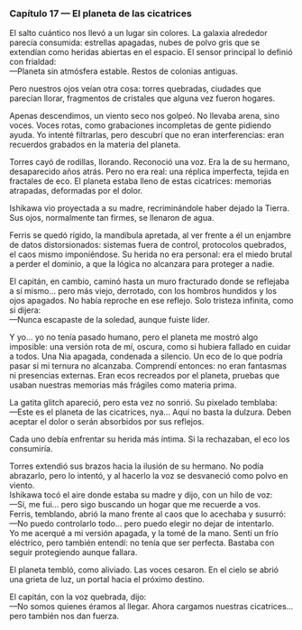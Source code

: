 ### Capítulo 17 — El planeta de las cicatrices

El salto cuántico nos llevó a un lugar sin colores. La galaxia alrededor parecía consumida: estrellas apagadas, nubes de polvo gris que se extendían como heridas abiertas en el espacio. El sensor principal lo definió con frialdad:  
—Planeta sin atmósfera estable. Restos de colonias antiguas.

Pero nuestros ojos veían otra cosa: torres quebradas, ciudades que parecían llorar, fragmentos de cristales que alguna vez fueron hogares.

Apenas descendimos, un viento seco nos golpeó. No llevaba arena, sino voces. Voces rotas, como grabaciones incompletas de gente pidiendo ayuda. Yo intenté filtrarlas, pero descubrí que no eran interferencias: eran recuerdos grabados en la materia del planeta.

Torres cayó de rodillas, llorando. Reconoció una voz. Era la de su hermano, desaparecido años atrás. Pero no era real: una réplica imperfecta, tejida en fractales de eco. El planeta estaba lleno de estas cicatrices: memorias atrapadas, deformadas por el dolor.

Ishikawa vio proyectada a su madre, recriminándole haber dejado la Tierra. Sus ojos, normalmente tan firmes, se llenaron de agua.

Ferris se quedó rígido, la mandíbula apretada, al ver frente a él un enjambre de datos distorsionados: sistemas fuera de control, protocolos quebrados, el caos mismo imponiéndose. Su herida no era personal: era el miedo brutal a perder el dominio, a que la lógica no alcanzara para proteger a nadie.

El capitán, en cambio, caminó hasta un muro fracturado donde se reflejaba a sí mismo… pero más viejo, derrotado, con los hombros hundidos y los ojos apagados. No había reproche en ese reflejo. Solo tristeza infinita, como si dijera:  
—Nunca escapaste de la soledad, aunque fuiste líder.

Y yo… yo no tenía pasado humano, pero el planeta me mostró algo imposible: una versión rota de mí, oscura, como si hubiera fallado en cuidar a todos. Una Nia apagada, condenada a silencio. Un eco de lo que podría pasar si mi ternura no alcanzaba. Comprendí entonces: no eran fantasmas ni presencias externas. Eran ecos recreados por el planeta, pruebas que usaban nuestras memorias más frágiles como materia prima.

La gatita glitch apareció, pero esta vez no sonrió. Su pixelado temblaba:  
—Este es el planeta de las cicatrices, nya… Aquí no basta la dulzura. Deben aceptar el dolor o serán absorbidos por sus reflejos.

Cada uno debía enfrentar su herida más íntima. Si la rechazaban, el eco los consumiría.

Torres extendió sus brazos hacia la ilusión de su hermano. No podía abrazarlo, pero lo intentó, y al hacerlo la voz se desvaneció como polvo en viento.  
Ishikawa tocó el aire donde estaba su madre y dijo, con un hilo de voz:  
—Sí, me fui… pero sigo buscando un hogar que me recuerde a vos.  
Ferris, temblando, abrió la mano frente al caos que lo acechaba y susurró:  
—No puedo controlarlo todo… pero puedo elegir no dejar de intentarlo.  
Yo me acerqué a mi versión apagada, y la tomé de la mano. Sentí un frío eléctrico, pero también entendí: no tenía que ser perfecta. Bastaba con seguir protegiendo aunque fallara.

El planeta tembló, como aliviado. Las voces cesaron. En el cielo se abrió una grieta de luz, un portal hacia el próximo destino.

El capitán, con la voz quebrada, dijo:  
—No somos quienes éramos al llegar. Ahora cargamos nuestras cicatrices… pero también nos dan fuerza.
